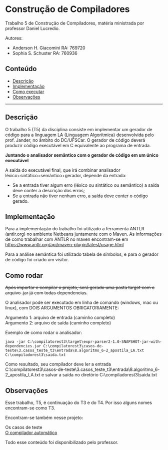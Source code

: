 # Construção de Compiladores

Trabalho 5 de Construção de Compiladores, matéria ministrada por professor Daniel Lucredio.

Autores: 
- Anderson H. Giacomini RA: 769720
- Sophia S. Schuster RA: 760936

## Conteúdo
- [Descrição](#descricao)
- [Implementação](#implementacao)
- [Como executar](#como)
- [Observações](#obs)

*******

<div id='descricao'>

## Descrição

O trabalho 5 (T5) da disciplina consiste em implementar um gerador de código para a linguagem LA (Linguagem Algorítmica) desenvolvida pelo prof. Jander, no âmbito do DC/UFSCar. O gerador de código deverá produzir código executável em C equivalente ao programa de entrada.

<b>Juntando o analisador semântico com o gerador de código em um único executável</b>

A saída do executável final, que irá combinar analisador léxico+sintático+semântico+gerador, depende da entrada:
- Se a entrada tiver algum erro (léxico ou sintático ou semântico) a saída deve conter a descrição dos erros;
- Se a entrada não tiver nenhum erro, a saída deve conter o código gerado.

<div id='implementacao'>

## Implementação

Para a implementação do trabalho foi utilizado a ferramenta ANTLR (antlr.org) no ambiente Netbeans juntamente com o Maven. As informações de como trabalhar com ANTLR no maven encontram-se em https://www.antlr.org/api/maven-plugin/latest/usage.html

Para a análise semântica foi utilizado tabela de símbolos, e para o gerador de código foi criado um visitor.

<div id='como'>

## Como rodar

<strike>Após importar e compilar o projeto, será gerado uma pasta target com o arquivo .jar já com todas dependencias.</strike>
  
O analisador pode ser executado em linha de comando (windows, mac ou linux), com DOIS ARGUMENTOS OBRIGATORIAMENTE:
  
Argumento 1: arquivo de entrada (caminho completo)<br>
Argumento 2: arquivo de saída (caminho completo)

Exemplo de como rodar o analisador:

```
java -jar C:\compilatorest3\target\expr-parser2-1.0-SNAPSHOT-jar-with-dependencies.jar C:\compilatorest3\casos-de-teste\3.casos_teste_t3\entrada\8.algoritmo_6-2_apostila_LA.txt C:\compiladorest3\saida.txt
```

Como resultado, seu compilador deve ler a entrada C:\compilatorest3\casos-de-teste\3.casos_teste_t3\entrada\8.algoritmo_6-2_apostila_LA.txt e salvar a saída no diretório C:\compiladorest3\saida.txt

<div id='obs'>

## Observações
  
Esse trabalho, T5, é continuação do T3 e do T4. Por isso alguns nomes encontram-se como T3.

Encontram-se também nesse projeto:
  
Os casos de teste <br>
  <a href="https://github.com/dlucredio/compiladores-corretor-automatico/blob/master/Compiladores.CorretorT1T2T3.docx.pdf">O compilador automático </a>

Todo esse conteúdo foi disponibilizado pelo professor. 

